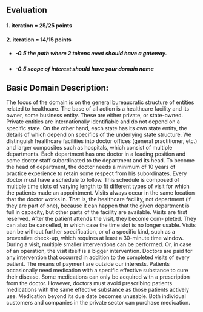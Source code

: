 ## Evaluation

#### 1. iteration = 25/25 points 
#### 2. iteration = 14/15 points
* ##### -0.5 the path where 2 tokens meet should have a gateway. 
* ##### -0.5 scope of interest should have your domain name

## Basic Domain Description:

The focus of the domain is on the general bureaucratic structure of entities related to
healthcare. The base of all action is a healthcare facility and its owner, some business
entity. These are either private, or state-owned. Private entities are internationally
identifiable and do not depend on a specific state. On the other hand, each state
has its own state entity, the details of which depend on specifics of the underlying
state structure.
We distinguish healthcare facilities into doctor offices (general practitioner, etc.)
and larger composites such as hospitals, which consist of multiple departments. Each
department has one doctor in a leading position and some doctor staff subordinated
to the department and its head. To become the head of department, the doctor
needs a minimum of 10 years of practice experience to retain some respect from his
subordinates.
Every doctor must have a schedule to follow. This schedule is composed of
multiple time slots of varying length to fit different types of visit for which the
patients made an appointment. Visits always occur in the same location that the
doctor works in. That is, the healthcare facility, not department (if they are part of
one), because it can happen that the given department is full in capacity, but other
parts of the facility are available.
Visits are first reserved. After the patient attends the visit, they become com-
pleted. They can also be cancelled, in which case the time slot is no longer usable.
Visits can be without further specification, or of a specific kind, such as a preventive
check-up, which requires at least a 30-minute time window. During a visit, multiple
smaller interventions can be performed. Or, in case of an operation, the visit itself
is a bigger intervention.
Doctors are paid for any intervention that occurred in addition to the completed
visits of every patient. The means of payment are outside our interests.
Patients occasionally need medication with a specific effective substance to cure
their disease. Some medications can only be acquired with a prescription from the
doctor. However, doctors must avoid prescribing patients medications with the same
effective substance as those patients actively use. Medication beyond its due date
becomes unusable. Both individual customers and companies in the private sector
can purchase medication.
